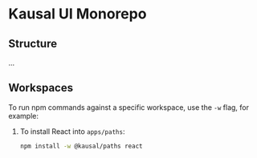 # Kausal UI Monorepo

## Structure

...

## Workspaces

To run npm commands against a specific workspace, use the `-w` flag, for example:

1. To install React into `apps/paths`:

   ```bash
   npm install -w @kausal/paths react
   ```
